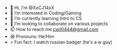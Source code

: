 - 👋 Hi, I’m @XxCJ14xX
- 👀 I’m interested in Coding/Gaming
- 🌱 I’m currently learning Intro to CS
- 💞️ I’m looking to collaborate on various projects
- 📫 How to reach me cwil0444@gmail.com
- 😄 Pronouns: He/Him
- ⚡ Fun fact: I watch russian badger (he's a w guy)

<!---
XxCJ14xX/XxCJ14xX is a ✨ special ✨ repository because its `README.md` (this file) appears on your GitHub profile.
You can click the Preview link to take a look at your changes.
--->
